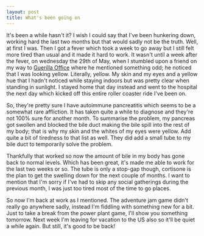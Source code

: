 ```yaml
---
layout: post
title: What's been going on
---
```


It's been a while hasn't it? I wish I could say that I've been hunkering down, working hard the last two months but that would sadly not be the truth. Well, at first I was. Then I got a fever which took a week to go away but I still felt more tired than usual and it made it hard to work. It wasn't until a week after the fever, on wednesday the 29th of May, when I stumbled upon a friend on my way to [Guerilla Office](http://www.meetup.com/Guerilla-Office-OREBRO/) where he mentioned something odd; he noticed that I was looking yellow. Literally, yellow. My skin and my eyes and a yellow hue that I hadn't noticed while staying indoors but was pretty clear when standing in sunlight. I stayed home that day instead and went to the hospital the next day which kicked off this entire roller coaster ride I've been on.

So, they're pretty sure I have autoimmune pancreatitis which seems to be a somewhat rare affliction. It has taken quite a while to diagnose and they're not 100% sure for another month. To summarise the problem, my pancreas got swollen and blocked the bile duct making the bile spill into the rest of my body; that is why my skin and the whites of my eyes were yellow. Add quite a bit of tiredness to that list as well. They did add a small tube to my bile duct to temporarily solve the problem.

Thankfully that worked so now the amount of bile in my body has gone back to normal levels. Which has been great, it's made me able to work for the last two weeks or so. The tube is only a stop-gap though, cortisone is the plan to get the swelling down for the next couple of months. I want to mention that I'm sorry if I've had to skip any social gatherings during the previous month, I was just too tired most of the time to go places.

So now I'm back at work as I mentioned. The adventure jam game didn't really go anywhere sadly, instead I'm fiddling with something new for a bit. Just to take a break from the power plant game, I'll show you something tomorrow. Next week I'm leaving for vacation to the US also so it'll be quiet a while again. But still, it's good to be back!